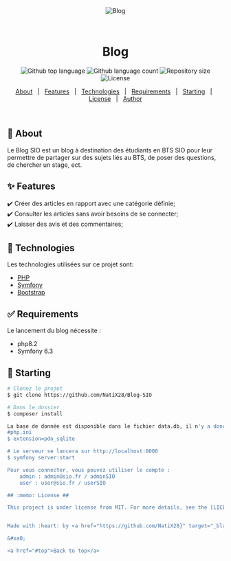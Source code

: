 <div align="center" id="top"> 
  <img src="./.github/app.gif" alt="Blog" />

  &#xa0;

  <!-- <a href="https://blog.netlify.app">Demo</a> -->
</div>

<h1 align="center">Blog</h1>

<p align="center">
  <img alt="Github top language" src="https://img.shields.io/github/languages/top/NatiX28/blog?color=56BEB8">

  <img alt="Github language count" src="https://img.shields.io/github/languages/count/NatiX28/blog?color=56BEB8">

  <img alt="Repository size" src="https://img.shields.io/github/repo-size/NatiX28/blog?color=56BEB8">

  <img alt="License" src="https://img.shields.io/github/license/NatiX28/blog?color=56BEB8">

  <!-- <img alt="Github issues" src="https://img.shields.io/github/issues/NatiX28/blog?color=56BEB8" /> -->

  <!-- <img alt="Github forks" src="https://img.shields.io/github/forks/NatiX28/blog?color=56BEB8" /> -->

  <!-- <img alt="Github stars" src="https://img.shields.io/github/stars/NatiX28/blog?color=56BEB8" /> -->
</p>

<!-- Status -->

<!-- <h4 align="center"> 
	🚧  Blog 🚀 Under construction...  🚧
</h4> 

<hr> -->

<p align="center">
  <a href="#dart-about">About</a> &#xa0; | &#xa0; 
  <a href="#sparkles-features">Features</a> &#xa0; | &#xa0;
  <a href="#rocket-technologies">Technologies</a> &#xa0; | &#xa0;
  <a href="#white_check_mark-requirements">Requirements</a> &#xa0; | &#xa0;
  <a href="#checkered_flag-starting">Starting</a> &#xa0; | &#xa0;
  <a href="#memo-license">License</a> &#xa0; | &#xa0;
  <a href="https://github.com/NatiX28" target="_blank">Author</a>
</p>

<br>

## :dart: About ##

Le Blog SIO est un blog à destination des étudiants en BTS SIO pour leur permettre de partager sur des sujets liés au BTS, de poser des questions, de chercher un stage, ect.

## :sparkles: Features ##

:heavy_check_mark: Créer des articles en rapport avec une catégorie définie;\
:heavy_check_mark: Consulter les articles sans avoir besoins de se connecter;\
:heavy_check_mark: Laisser des avis et des commentaires;

## :rocket: Technologies ##

Les technologies utilisées sur ce projet sont:

- [PHP](https://www.php.net/)
- [Symfony](https://symfony.com/)
- [Bootstrap](https://getbootstrap.com/)

## :white_check_mark: Requirements ##

Le lancement du blog nécessite : 
- php8.2
- Symfony 6.3 

## :checkered_flag: Starting ##

```bash
# Clonez le projet
$ git clone https://github.com/NatiX28/Blog-SIO

# Dans le dossier
$ composer install

La base de donnée est disponible dans le fichier data.db, il n'y a donc pas de manipulation nécessaire. Cependant vous aurez peut-être besoin d'activer l'extension sqlite de php
#php.ini
$ extension=pdo_sqlite

# Le serveur se lancera sur http://localhost:8000
$ symfony server:start

Pour vous connecter, vous pouvez utiliser le compte :
	admin : admin@sio.fr / adminSIO
	user : user@sio.fr / userSIO

## :memo: License ##

This project is under license from MIT. For more details, see the [LICENSE](LICENSE.md) file.


Made with :heart: by <a href="https://github.com/NatiX28}" target="_blank">Matis GASSE</a>

&#xa0;

<a href="#top">Back to top</a>
